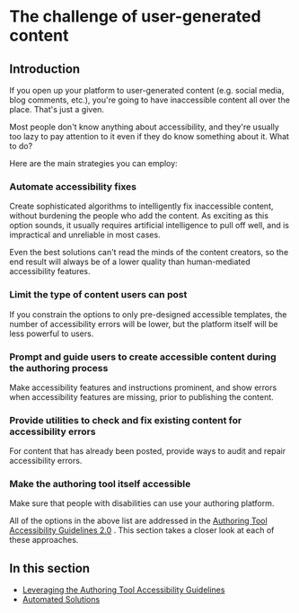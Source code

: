 # The challenge of user-generated content

## Introduction

If you open up your platform to user-generated content (e.g. social media, blog comments, etc.), you're going to have inaccessible content all over the place. That's just a given.

Most people don't know anything about accessibility, and they're usually too lazy to pay attention to it even if they do know something about it. What to do?

Here are the main strategies you can employ:

### Automate accessibility fixes

Create sophisticated algorithms to intelligently fix inaccessible content, without burdening the people who add the content. As exciting as this option sounds, it usually requires artificial intelligence to pull off well, and is impractical and unreliable in most cases.

Even the best solutions can't read the minds of the content creators, so the end result will always be of a lower quality than human-mediated accessibility features.

### Limit the type of content users can post

If you constrain the options to only pre-designed accessible templates, the number of accessibility errors will be lower, but the platform itself will be less powerful to users.

### Prompt and guide users to create accessible content during the authoring process

Make accessibility features and instructions prominent, and show errors when accessibility features are missing, prior to publishing the content.

### Provide utilities to check and fix existing content for accessibility errors

For content that has already been posted, provide ways to audit and repair accessibility errors.

### Make the authoring tool itself accessible

Make sure that people with disabilities can use your authoring platform.

All of the options in the above list are addressed in the [Authoring Tool Accessibility Guidelines 2.0](https://www.w3.org/TR/ATAG10/) . This section takes a closer look at each of these approaches.

## In this section

- [Leveraging the Authoring Tool Accessibility Guidelines](leveraging-authoring-tool-accessibility-guidelines.md)
- [Automated Solutions](automated-solutions.md)
